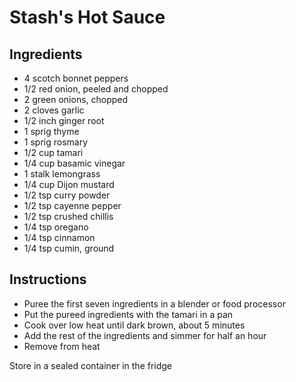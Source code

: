# Stash's Hot Sauce

## Ingredients

* 4 scotch bonnet peppers
* 1/2 red onion, peeled and chopped
* 2 green onions, chopped
* 2 cloves garlic
* 1/2 inch ginger root
* 1 sprig thyme
* 1 sprig rosmary
* 1/2 cup tamari
* 1/4 cup basamic vinegar
* 1 stalk lemongrass
* 1/4 cup Dijon mustard
* 1/2 tsp curry powder
* 1/2 tsp cayenne pepper
* 1/2 tsp crushed chillis
* 1/4 tsp oregano
* 1/4 tsp cinnamon
* 1/4 tsp cumin, ground

## Instructions

* Puree the first seven ingredients in a blender or food processor
* Put the pureed ingredients with the tamari in a pan
* Cook over low heat until dark brown, about 5 minutes
* Add the rest of the ingredients and simmer for half an hour
* Remove from heat

Store in a sealed container in the fridge
